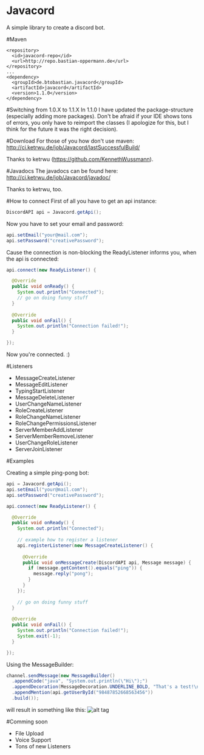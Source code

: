 # Javacord
A simple library to create a discord bot.

#Maven
```
<repository>
  <id>javacord-repo</id>
  <url>http://repo.bastian-oppermann.de</url>
</repository>
...
<dependency>
  <groupId>de.btobastian.javacord</groupId>
  <artifactId>javacord</artifactId>
  <version>1.1.0</version>
</dependency>
```

#Switching from 1.0.X to 1.1.X
In 1.1.0 I have updated the package-structure (especially adding more packages). Don't be afraid if your IDE shows tons of errors, you only have to reimport the classes (I apologize for this, but I think for the future it was the right decision).

#Download
For those of you how don't use maven: http://ci.ketrwu.de/job/Javacord/lastSuccessfulBuild/

Thanks to ketrwu (https://github.com/KennethWussmann).

#Javadocs
The javadocs can be found here: http://ci.ketrwu.de/job/Javacord/javadoc/

Thanks to ketrwu, too.

#How to connect
First of all you have to get an api instance:
```java
DiscordAPI api = Javacord.getApi();
```
Now you have to set your email and password:
```java
api.setEmail("your@mail.com");
api.setPassword("creativePassword");
```
Cause the connection is non-blocking the ReadyListener informs you, when the api is connected:
```java
api.connect(new ReadyListener() {

  @Override
  public void onReady() {
    System.out.println("Connected");
    // go on doing funny stuff
  }
  
  @Override
  public void onFail() {
    System.out.println("Connection failed!");
  }

});
```
Now you're connected. :)

#Listeners
- MessageCreateListener
- MessageEditListener
- TypingStartListener
- MessageDeleteListener
- UserChangeNameListener
- RoleCreateListener
- RoleChangeNameListener
- RoleChangePermissionsListener
- ServerMemberAddListener
- ServerMemberRemoveListener
- UserChangeRoleListener
- ServerJoinListener

#Examples

Creating a simple ping-pong bot:
```java
api = Javacord.getApi();
api.setEmail("your@mail.com");
api.setPassword("creativePassword");

api.connect(new ReadyListener() {

  @Override
  public void onReady() {
    System.out.println("Connected");
    
    // example how to register a listener
    api.registerListener(new MessageCreateListener() {
 
      @Override
      public void onMessageCreate(DiscordAPI api, Message message) {
        if (message.getContent().equals("ping")) {
          message.reply("pong");
        }
      }
    });
    
    // go on doing funny stuff
  }
  
  @Override
  public void onFail() {
    System.out.println("Connection failed!");
    System.exit(-1);
  }

});
```

Using the MessageBuilder:
```java
channel.sendMessage(new MessageBuilder()
  .appendCode("java", "System.out.println(\"Hi\");")
  .appendDecoration(MessageDecoration.UNDERLINE_BOLD, "That's a test!\n")
  .appendMention(api.getUserById("98487852668563456"))
  .build());
```
will result in something like this:
![alt tag](http://screenshots.bastian-oppermann.de/01.01.2016-15-44-23.png)

#Comming soon

- File Upload
- Voice Support
- Tons of new Listeners
